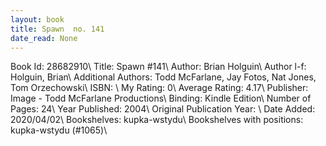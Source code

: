 ```yaml
---
layout: book
title: Spawn  no. 141
date_read: None
---
```


Book Id: 28682910\ 
Title: Spawn #141\ 
Author: Brian Holguin\ 
Author l-f: Holguin, Brian\ 
Additional Authors: Todd McFarlane, Jay Fotos, Nat Jones, Tom Orzechowski\ 
ISBN: \ 
My Rating: 0\ 
Average Rating: 4.17\ 
Publisher: Image - Todd McFarlane Productions\ 
Binding: Kindle Edition\ 
Number of Pages: 24\ 
Year Published: 2004\ 
Original Publication Year: \ 
Date Added: 2020/04/02\ 
Bookshelves: kupka-wstydu\ 
Bookshelves with positions: kupka-wstydu (#1065)\ 

